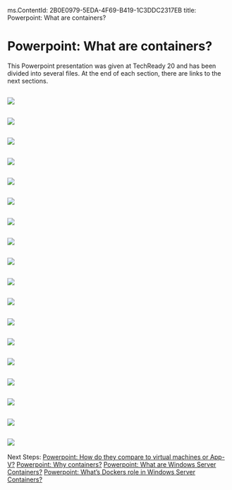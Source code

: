 ms.ContentId: 2B0E0979-5EDA-4F69-B419-1C3DDC2317EB
title: Powerpoint: What are containers?

# Powerpoint: What are containers? #

This Powerpoint presentation was given at TechReady 20 and has been divided into several files. At the end of each section, there are links to the next sections.


![](media\slide1.png)
 -----
![](media\slide2.png)
 -----
![](media\slide3.png)
 -----
![](media\slide4.png)
 -----
![](media\slide4.png)
 -----
![](media\slide5.png)
 -----
![](media\slide6.png)
 -----
![](media\slide7.png)
 -----
![](media\slide8.png)
 -----
![](media\slide9.png)
 -----
![](media\slide10.png)
 -----
![](media\slide11.png)
 -----
![](media\slide12.png)
 -----
![](media\slide13.png)
 -----
![](media\slide14.png)
 -----
![](media\slide15.png)
 -----
![](media\slide16.png)
 -----
![](media\slide17.png)
 -----
Next Steps:
[Powerpoint: How do they compare to virtual machines or App-V?](powerpoint2.md)
[Powerpoint: Why containers?](powerpoint3.md)
[Powerpoint: What are Windows Server Containers?](powerpoint4.md)
[Powerpoint: What’s Dockers role in Windows Server Containers?](powerpoint5.md)
